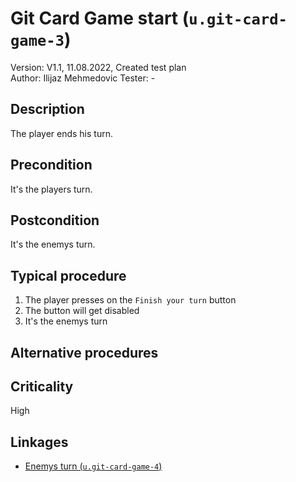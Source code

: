 # Git Card Game start (`u.git-card-game-3`)

Version: V1.1, 11.08.2022, Created test plan \
Author: Ilijaz Mehmedovic
Tester: -

## Description

The player ends his turn.

## Precondition

It's the players turn.

## Postcondition

It's the enemys turn.

## Typical procedure

1. The player presses on the `Finish your turn` button
2. The button will get disabled
3. It's the enemys turn

## Alternative procedures

## Criticality

High

## Linkages

- [Enemys turn (`u.git-card-game-4`)](u-git-card-game-4-enemys-turn.md)
